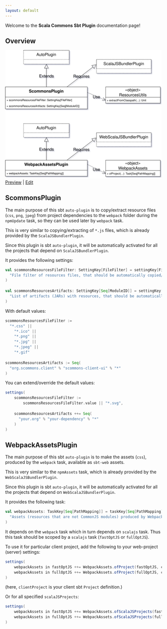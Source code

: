 ```yaml
---
layout: default
---
```


Welcome to the **Scala Commons Sbt Plugin** documentation page!

## Overview

![Overview](drawio/overview.svg)
[Preview](https://www.draw.io/?chrome=0&lightbox=1&url=https%3A%2F%2Fraw.githubusercontent.com%2Fscommons%2Fsbt-scommons-plugin%2Fmaster%2Fdocs%2Fdrawio%2Foverview.svg%3Ft%3D0) | [Edit](https://www.draw.io/?title=overview.svg&url=https%3A%2F%2Fraw.githubusercontent.com%2Fscommons%2Fsbt-scommons-plugin%2Fmaster%2Fdocs%2Fdrawio%2Foverview.svg%3Ft%3D0)

## ScommonsPlugin

The main purpose of this sbt `auto-plugin` is to copy/extract resource files
(`css`, `png`, `jpeg`) from project dependencies to the `webpack` folder
during the `npmUpdate` task, so they can be used later by `webpack` task.

This is very similar to copying/extracting of `*.js` files,
which is already provided by the `ScalaJSBundlerPlugin`.

Since this plugin is sbt `auto-plugin`, it will be automatically activated
for all the projects that depend on `ScalaJSBundlerPlugin`.

It provides the following settings:
```scala
val scommonsResourcesFileFilter: SettingKey[FileFilter] = settingKey[FileFilter](
  "File filter of resources files, that should be automatically copied/extracted to the webpack directory"
)

val scommonsResourcesArtifacts: SettingKey[Seq[ModuleID]] = settingKey[Seq[ModuleID]](
  "List of artifacts (JARs) with resources, that should be automatically extracted to the webpack directory"
)
```

With default values:
```scala
scommonsResourcesFileFilter :=
  "*.css" ||
    "*.ico" ||
    "*.png" ||
    "*.jpg" ||
    "*.jpeg" ||
    "*.gif"

scommonsResourcesArtifacts := Seq(
  "org.scommons.client" % "scommons-client-ui" % "*"
)
```

You can extend/override the default values:
```scala
settings(
    scommonsResourcesFileFilter :=
        scommonsResourcesFileFilter.value || "*.svg",

    scommonsResourcesArtifacts ++= Seq(
      "your.org" % "your-dependency" % "*"
    )
)
```

## WebpackAssetsPlugin

The main purpose of this sbt `auto-plugin` is to make the assets (`css`),
produced by the `webpack` task, available as `sbt-web` assets.

This is very similar to the `npmAssets` task, which is already provided
by the `WebScalaJSBundlerPlugin`.

Since this plugin is sbt `auto-plugin`, it will be automatically activated
for all the projects that depend on `WebScalaJSBundlerPlugin`.

It provides the following task:
```scala
val webpackAssets: TaskKey[Seq[PathMapping]] = taskKey[Seq[PathMapping]](
  "Assets (resources that are not CommonJS modules) produced by Webpack"
)
```

It depends on the `webpack` task which in turn depends on `scalajs` task.
Thus this task should be scoped by a `scalajs` task (`fastOptJS` or `fullOptJS`).

To use it for particular client project, add the following to your web-project (server) settings:
```scala
settings(
    webpackAssets in fastOptJS ++= WebpackAssets.ofProject(fastOptJS, clientProject) { build => (build / "styles").*** }.value,
    webpackAssets in fullOptJS ++= WebpackAssets.ofProject(fullOptJS, clientProject) { build => (build / "styles").*** }.value
)
```
(here, `clientProject` is your client sbt `Project` definition.)

Or for all specified `scalaJSProjects`:
```scala
settings(
    webpackAssets in fastOptJS ++= WebpackAssets.ofScalaJSProjects(fastOptJS) { build => (build / "styles").*** }.value,
    webpackAssets in fullOptJS ++= WebpackAssets.ofScalaJSProjects(fullOptJS) { build => (build / "styles").*** }.value
)
```

